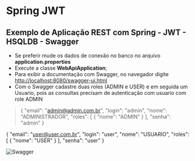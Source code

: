 #  Spring JWT
## Exemplo de Aplicação REST com Spring - JWT - HSQLDB - Swagger
- Se preferir mude os dados de conexão no banco no arquivo **application.properties**
- Execute a classe **WebApiApplication**;
- Para exibir a documentação com Swagger, no navegador digite [http://localhost:8080/swagger-ui.html](http://localhost:8080/swagger-ui.html) 
- Com o Swagger cadastre duas roles (ADMIN e USER) e em seguida um Usuario, pois as consultas precisam de autenticação com usuario com role ADMIN

> {
  "email": "admin@admin.com.br",
  "login": "admin",
  "nome": "ADMINISTRADOR",
  "roles": [
    {
      "nome": "ADMIN"
    }
  ],
  "senha": "admin"
}

{
  "email": "user@user.com.br",
  "login": "user",
  "nome": "USUARIO",
  "roles": [
    {
      "nome": "USER"
    }
  ],
  "senha": "user"
}

![Swagger](https://github.com/digytal/spring-jwt-db-rest-api/blob/master/src/main/resources/api.JPG)

